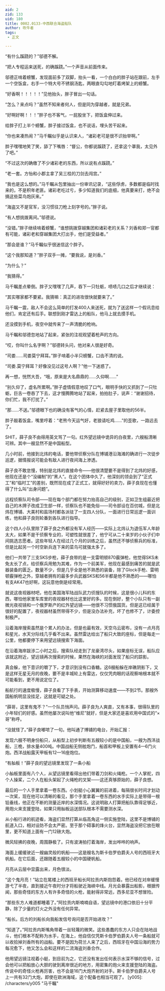```yaml
---
aid: 2
zid: 133
uid: 180
title: 0002.0133-中西联合海盗船队
author: 吹牛者
tags: 
 - 正文

---
```




  “有什么蹊跷的？”邬德不解。

  “把人专程运来送死，的确蹊跷。”一个声音从前面传来。

  邬德正啃着螃蟹，发现面前多了双脚，抬头一看，一个白白的胖子站在跟前，左手一个空饭盒，右手一个特大号不锈钢汤匙，两眼直勾勾地盯着烤架上的螃蟹。

  “好香啊！！！！！”见他抬头，胖子冒出一句话。

  “怎么？来点吗？”虽然不知来者何人，但是同为穿越者，就是兄弟。

  “好啊好啊！！！”胖子也不客气，一屁股坐下，把饭盒伸过来。

  给胖子打上半个螃蟹，胖子接过饭盒，也不说话，埋头苦干起来。

  “你也来凑热闹？”马千瞩似乎是认识来人，“诸彩老可是很不识抬举啊。”

  胖子嘿嘿地笑了笑，舔了下嘴唇：“督公，你都说蹊跷了，还拿这个罩我，太见外了吧。”

  “不过这次的确缴了不少诸彩老的东西，所以说有点蹊跷。”

  “老一套。方怡和小郡主拿了吴三桂的刀剑去闯宫。”

  “我也是这么想的。”马千瞩从包里抽出一份审讯记录，“这些俘虏，多数都是临时找来的，不是积年老匪。诸彩老吃过亏，多少知道我们的底细，他真要来打，绝不会搞这些菜鸟炮灰来。”

  “海盗又不是官军，没习惯往刀枪上刻字号的。”胖子说。

  “有人想挑拨离间。”邬德说。

  “没错。”胖子继续啃着螃蟹，“谁想挑拨穿越集团和诸彩老的关系？刘香和郑一官都有可能，诸彩老和穿越集团大打出手，他们是受益者。”

  “那会是谁？”马千瞩似乎很迷信这个胖子。

  “这个我那知道？”胖子双手一摊，“要我说，是刘香。”

  “为什么？”

  “我猜得。”

  马千瞩差点晕倒。胖子又嘿嘿了几声，吞下一只牡蛎，啧啧几口之后才继续说：

  “其实哪家都不要紧。我猜嘛：真正的进攻很快就要来了。”

  马千瞩一震，敌人不会这么简单的打发400人来送死，就为了送这样一个假讯息给他们，肯定还有后手。联想到刚才雷达上的船队，他马上就去摸手机。

  还没摸到手机，夜空中就传来了一声清脆的枪响。

  马千瞩和邬德忽地站了起来，紧张的注视观望着枪声的方向。

  “哎，你叫什么名字啊？”邬德转头问，他对来人很是好奇。

  “司娄……司娄莫宁拜耳。”胖子啃着小半只螃蟹，口齿不清的说。

  “司娄.莫宁拜耳？好像没见过这号人啊？”他一下迷惑了。

  再一想，恍然大吾，“哦，原来是大名鼎鼎的……久仰啊……”

  “别久仰了，虚名所累啊。”胖子虚情假意地叹了口气，眼明手快的又抓到了一只牡蛎，巨舌一卷吞了下去，这才慢腾腾地站了起来，拍拍肚子，说声：“谢谢招待，你们忙，我不打扰了。”

  “那……不送。”邬德眼下也的确没有客气的心情，赶紧去屋子里取他的56半。

  胖子敲着饭盒，嘴里哼着：“老熊今天运气好，老狼请吃鸡……”的歪歌，一路远去了。

  SHIT，薛子良不由得用英文骂了一句。红外望远镜中诡异的白夜里，六艘船清晰可辨。其中一艘显然不是中国船型。

  几小时前，他接到北炜的电话，要他带侦察分队在博铺港沿海滩的确进行一次徒步巡逻，据情报说可能会有敌人进行夜间海上渗透。

  薛子良不敢怠慢，特别是北炜的直接命令——他很清楚要不是得到了北炜的好感，他现在还是个“没编制”的“黑人”。在这个团体中久了，他深刻的领会到了“正式工”和“临时工”的差别，既然现在成了正式工，就得好好的卖力，薛子良现在也懂得了什么叫“出身问题”。

  远程侦察队司令部——现在每个部门都在努力抬高自己的级别，正如卫生组最近把自己的木牌子改成卫生部一样，侦察队也不能免俗——司令部设在百仞城，但是北炜在博铺、大美村和盐场村都各派驻了一支四人分队，一面进行日常巡逻一面训练，他和薛子良则轮番到各队进行指导。

  这个四人小队里除了薛子良之外都没有军人经历——实际上北炜认为退伍军人年龄太大，如果不是干侦察专业的，可塑性就很差了，他宁可从二十来岁的小伙子们中间挑选志愿者。这些年轻人在经过几个月的训练之后，虽然还不够侦察兵的标准，但是比起另一个时空新兵连下来的菜鸟可就强太多了。

  他们一共带了三支SKS步枪，薛子良带的是一支雷明顿870霰弹枪，他觉得SKS未免太长了点，给侦察兵用勉为其难，作为一个前美军，他现在最感到痛苦的就是武器装备的匮乏。数量不少，但是几乎全是他不熟悉的装备，除了Glock手枪、雷明顿霰弹枪之外，穿越者拥有的最多步兵武器SKS和56半都是他不熟悉的——哪怕有支AK47也好啊，这玩意他倒是经常用。

  就说这夜视器材吧，他在美国海军陆战队武力侦搜队的时候，这是很小儿科的东西，哪怕他家里车库里的夜视器材也比这里好的多。现在倒好，整个小队只有一副微光夜视镜和一个俄罗斯产的红外望远镜——他很不习惯俄国货。但是这已经属于很好的配置了，夜视器材虽然带得不少，但是没办法补充，坏了也修不了，计委控制极严。

  沿着海岸搜索虽然是个累人的办法，但是也最有效，天空乌云密布，没有一点月亮和星光，水天分际线几乎看不出来。虽然雷达给出了船只大致的座标，但是每走一公里，他都要停下来用望远镜搜索下海面。

  在沿着海岸跋涉二小时之后，搜索队经走到了龙豪湾尽头，如果座标无误，船队应该就这附近，望远镜再次搜索的时候，果然在海峡的对面发现了船只的踪影。

  真会躲，他下意识的嚼了下，才意识到没有口香糖。这6艘船躲在岸礁阴影下，又是这样无星无月的夜晚，要不是丰城轮上有雷达，仅仅凭肉眼的话观察哨根本就不可能看到，更不用说定位了。

  船航行的速度极慢，薛子良看了下手表，开始测算移动速度——不到2节。那艘外国船帆明显没挂足，这就是可疑之处。

  “薛哥，这里有鬼不？”一个队员悄声问。薛子良为人爽直，又有本事，很得队里的小年轻们的好感。虽然他屡次说叫他“维尼”就好，但是大家还是喜欢用中国式的“×哥”称呼。

  “没就怪了。”薛子良嘟哝了一句。他叫通了博铺的电台，开始汇报：

  发现六艘不明身份船只，从船型上初步判断有五艘较小的是中国船，一艘为西洋战船，三桅，排水量400吨。中国战船无侧舷炮门，船首和甲板上安置有4—6门火炮。西洋战船露天甲板有12—16座炮位。

  “有舢板！”薛子良的望远镜里发现了一条小船

  小舢板里面有八个人，从望远镜里看得出他们带着刀剑和火绳枪。一个人掌舵，四个人操桨，二个人在船头架起了火绳枪的叉架——这还真够原始的，薛子良想。

  最后的一个人手里拿着一卷东西。小划艇小心翼翼的前进着，每隔很长时间才划动一次桨，现在他可以清晰的看见，那个手里拿着一卷东西的水手实际上是带得一根铅垂线，他正在不断的测量近岸的水深情况。这说明敌人打算把船队靠得足够近，用炮火来支援登陆，如果只用舢板运送部队根本不需要测水深。

  从小船行进的航迹看，海盗们显然打算从临高角这一侧实施登陆，这里不是博铺的航道入口，相对设防不会太严密。至于那个碍事的烽火台，显然海盗没把它放在眼里，更不知道上面有一门12磅大炮。

  微风轻拂的夜晚，周围静极了。只有波涛拍打着海岸，发出哗哗的响声。

  海面上缓缓驶近一艘幽灵般的帆船——这是艘名为斯卡伯罗伯爵夫人号的西班牙大帆船。在它后面，还跟随着五艘较小的中国硬帆船。

  月亮从云层中显露出来，月色很淡。

  “这个鬼月亮！”站立在尾楼上的西班牙船长阿拉贡内斯抱怨着。他已经在对岸缓慢游弋了半夜，直到接近午夜时分才将船驶近海峡中线。月光会暴露出船影，根据传闻，那些奇怪的东方人有许多奇怪的火枪，能射得非常远，西多尼亚不想冒险。

  “那些东方人难道都睡着了。”阿拉贡内斯喃喃自语，望远镜中的港口依旧十分平静，除了少量的灯火之外没有任何异常。

  “船长。后方的刘船长向我船发信号询问是否开始进攻？”

  “知道了。”阿拉贡内斯嘴角带着一丝轻蔑的微笑。这些愚蠢的东方人只会在陆地战斗，他们根本不配称为水手，在海上，他自信仅凭斯卡伯罗伯爵夫人号一条船就可以收拾掉刘香所有的战船。要不是因为荷兰人来了之后，西班牙在中国沿海的势力每况愈下，他又怎么会和这样的二流海盗刘香合作。

  他用望远镜注视着小艇，到目前为之，它还没有发出任何表示水深不够的信号，过会他可以把船放心大胆的驶到离岸很近的地方，用密集的炮火来支援登陆的海盗。传说中的奇怪火枪再厉害，也不会是16门大炮齐射的对手。斯卡伯罗伯爵夫人号上一共有32门大炮，即使在欧洲海域，这个配备也相当可观了。
[y005]: /characters/y005 "马千瞩"


